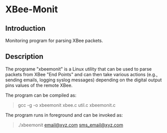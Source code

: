 # XBee-Monit

## Introduction

Monitoring program for parsing XBee packets.

## Description

The programe "xbeemonit" is a Linux utility that can be used to parse packets
from XBee "End Points" and can then take various actions (e.g., sending emails, 
logging syslog messages) depending on the digital output pins values of the 
remote XBee.

The program can be compiled as:

>gcc -g -o xbeemonit xbee.c util.c xbeemonit.c

The program runs in foreground and can be invoked as:

>./xbeemonit email@xyz.com sms_email@xyz.com
